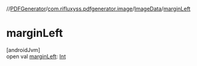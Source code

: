 //[PDFGenerator](../../../index.md)/[com.rifluxyss.pdfgenerator.image](../index.md)/[ImageData](index.md)/[marginLeft](margin-left.md)

# marginLeft

[androidJvm]\
open val [marginLeft](margin-left.md): [Int](https://kotlinlang.org/api/latest/jvm/stdlib/kotlin/-int/index.html)
